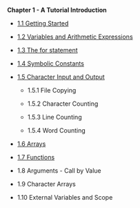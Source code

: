 **Chapter 1 - A Tutorial Introduction**

- [1.1 Getting Started](get_started/README.md)

- [1.2 Variables and Arithmetic Expressions](vars_aritmetic_expressions/README.md)

- [1.3 The for statement](for_bucle/README.md)

- [1.4 Symbolic Constants](symbolic_const/README.md)

- [1.5 Character Input and Output](input_out_char/README.md)

  - 1.5.1 File Copying

  - 1.5.2 Character Counting

  - 1.5.3 Line Counting

  - 1.5.4 Word Counting

- [1.6 Arrays](arrays/README.md)

- [1.7 Functions](functions/README.md)

- 1.8 Arguments - Call by Value

- 1.9 Character Arrays

- 1.10 External Variables and Scope
